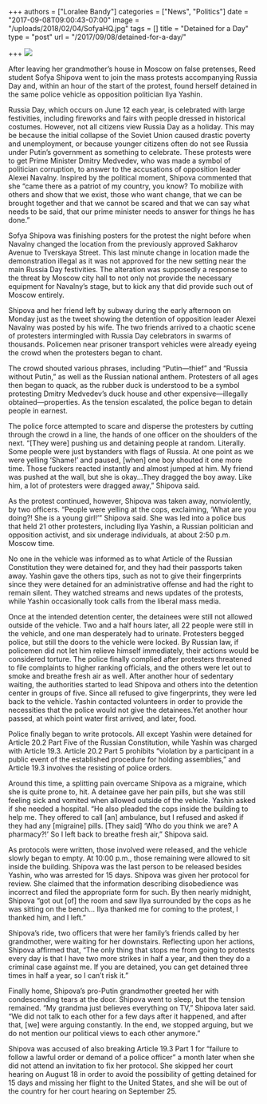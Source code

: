 +++
authors = ["Loralee Bandy"]
categories = ["News", "Politics"]
date = "2017-09-08T09:00:43-07:00"
image = "/uploads/2018/02/04/SofyaHQ.jpg"
tags = []
title = "Detained for a Day"
type = "post"
url = "/2017/09/08/detained-for-a-day/"

+++
![](/uploads/2018/02/04/SofyaHQ.jpg)

After leaving her grandmother’s house in Moscow on false pretenses, Reed student Sofya Shipova went to join the mass protests accompanying Russia Day and, within an hour of the start of the protest, found herself detained in the same police vehicle as opposition politician Ilya Yashin.

Russia Day, which occurs on June 12 each year, is celebrated with large festivities, including fireworks and fairs with people dressed in historical costumes. However, not all citizens view Russia Day as a holiday. This may be because the initial collapse of the Soviet Union caused drastic poverty and unemployment, or because younger citizens often do not see Russia under Putin’s government as something to celebrate. These protests were to get Prime Minister Dmitry Medvedev, who was made a symbol of politician corruption, to answer to the accusations of opposition leader Alexei Navalny. Inspired by the political moment, Shipova commented that she “came there as a patriot of my country, you know? To mobilize with others and show that we exist, those who want change, that we can be brought together and that we cannot be scared and that we can say what needs to be said, that our prime minister needs to answer for things he has done.”

Sofya Shipova was finishing posters for the protest the night before when Navalny changed the location from the previously approved Sakharov Avenue to Tverskaya Street. This last minute change in location made the demonstration illegal as it was not approved for the new setting near the main Russia Day festivities. The alteration was supposedly a response to the threat by Moscow city hall to not only not provide the necessary equipment for Navalny’s stage, but to kick any that did provide such out of Moscow entirely.

Shipova and her friend left by subway during the early afternoon on Monday just as the tweet showing the detention of opposition leader Alexei Navalny was posted by his wife. The two friends arrived to a chaotic scene of protesters intermingled with Russia Day celebrators in swarms of thousands. Policemen near prisoner transport vehicles were already eyeing the crowd when the protesters began to chant.

The crowd shouted various phrases, including “Putin—thief” and “Russia without Putin,” as well as the Russian national anthem. Protesters of all ages then began to quack, as the rubber duck is understood to be a symbol protesting Dmitry Medvedev’s duck house and other expensive—illegally obtained—properties. As the tension escalated, the police began to detain people in earnest.

The police force attempted to scare and disperse the protesters by cutting through the crowd in a line, the hands of one officer on the shoulders of the next. “\[They were\] pushing us and detaining people at random. Literally. Some people were just bystanders with flags of Russia. At one point as we were yelling ‘Shame!’ and paused, \[when\] one boy shouted it one more time. Those fuckers reacted instantly and almost jumped at him. My friend was pushed at the wall, but she is okay...They dragged the boy away. Like him, a lot of protesters were dragged away,” Shipova said.

As the protest continued, however, Shipova was taken away, nonviolently, by two officers. “People were yelling at the cops, exclaiming, ‘What are you doing?! She is a young girl!’” Shipova said. She was led into a police bus that held 21 other protesters, including Ilya Yashin, a Russian politician and opposition activist, and six underage individuals, at about 2:50 p.m. Moscow time. 

No one in the vehicle was informed as to what Article of the Russian Constitution they were detained for, and they had their passports taken away. Yashin gave the others tips, such as not to give their fingerprints since they were detained for an administrative offense and had the right to remain silent. They watched streams and news updates of the protests, while Yashin occasionally took calls from the liberal mass media.

Once at the intended detention center, the detainees were still not allowed outside of the vehicle. Two and a half hours later, all 22 people were still in the vehicle, and one man desperately had to urinate. Protesters begged police, but still the doors to the vehicle were locked. By Russian law, if policemen did not let him relieve himself immediately, their actions would be considered torture. The police finally complied after protesters threatened to file complaints to higher ranking officials, and the others were let out to smoke and breathe fresh air as well. After another hour of sedentary waiting, the authorities started to lead Shipova and others into the detention center in groups of five. Since all refused to give fingerprints, they were led back to the vehicle. Yashin contacted volunteers in order to provide the necessities that the police would not give the detainees.Yet another hour passed, at which point water first arrived, and later, food.

Police finally began to write protocols. All except Yashin were detained for Article 20.2 Part Five of the Russian Constitution, while Yashin was charged with Article 19.3. Article 20.2 Part 5 prohibits “violation by a participant in a public event of the established procedure for holding assemblies,” and Article 19.3 involves the resisting of police orders.

Around this time, a splitting pain overcame Shipova as a migraine, which she is quite prone to, hit. A detainee gave her pain pills, but she was still feeling sick and vomited when allowed outside of the vehicle. Yashin asked if she needed a hospital. “He also pleaded the cops inside the building to help me. They offered to call \[an\] ambulance, but I refused and asked if they had any \[migraine\] pills. \[They said\] ‘Who do you think we are? A pharmacy?!’ So I left back to breathe fresh air,” Shipova said.

As protocols were written, those involved were released, and the vehicle slowly began to empty. At 10:00 p.m., those remaining were allowed to sit inside the building. Shipova was the last person to be released besides Yashin, who was arrested for 15 days. Shipova was given her protocol for review. She claimed that the information describing disobedience was incorrect and filed the appropriate form for such. By then nearly midnight, Shipova “got out \[of\] the room and saw Ilya surrounded by the cops as he was sitting on the bench… Ilya thanked me for coming to the protest, I thanked him, and I left.” 

Shipova’s ride, two officers that were her family’s friends called by her grandmother, were waiting for her downstairs. Reflecting upon her actions, Shipova affirmed that, “The only thing that stops me from going to protests every day is that I have two more strikes in half a year, and then they do a criminal case against me. If you are detained, you can get detained three times in half a year, so I can’t risk it.”

Finally home, Shipova’s pro-Putin grandmother greeted her with condescending tears at the door. Shipova went to sleep, but the tension remained. “My grandma just believes everything on TV,” Shipova later said. “We did not talk to each other for a few days after it happened, and after that, \[we\] were arguing constantly. In the end, we stopped arguing, but we do not mention our political views to each other anymore.”

Shipova was accused of also breaking Article 19.3 Part 1 for “failure to follow a lawful order or demand of a police officer” a month later when she did not attend an invitation to fix her protocol. She skipped her court hearing on August 18 in order to avoid the possibility of getting detained for 15 days and missing her flight to the United States, and she will be out of the country for her court hearing on September 25.
